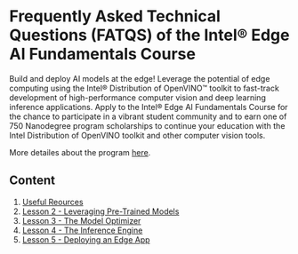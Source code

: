 # Frequently Asked Technical Questions (FATQS) of the Intel® Edge AI Fundamentals Course

Build and deploy AI models at the edge! Leverage the potential of edge computing using the Intel® Distribution of OpenVINO™ toolkit to fast-track development of high-performance computer vision and deep learning inference applications. Apply to the Intel® Edge AI Fundamentals Course for the chance to participate in a vibrant student community and to earn one of 750 Nanodegree program scholarships to continue your education with the Intel Distribution of OpenVINO toolkit and other computer vision tools.

More detailes about the program [here](https://www.udacity.com/scholarships/intel-edge-ai-scholarship).

## Content
1. [Useful Reources](https://github.com/itsLizza/FATQS_IntelEdgeAIFundamentalsCourse/blob/master/docs/Useful%20Resources.md)
2. [Lesson 2 - Leveraging Pre-Trained Models](https://github.com/itsLizza/FATQS_IntelEdgeAIFundamentalsCourse/blob/master/docs/Lesson%202%20-%20Leveraging%20Pre-Trained%20Models.md)
3. [Lesson 3 - The Model Optimizer](https://github.com/Skovsky/FATQS_IntelEdgeAIFundamentalsCourse/blob/master/docs/Lesson%203%20-%20The%20Model%20Optimizer.md)
4. [Lesson 4 - The Inference Engine](https://github.com/Skovsky/FATQS_IntelEdgeAIFundamentalsCourse/blob/master/docs/Lesson%204%20-%20The%20Inference%20Engine.md)
5. [Lesson 5 - Deploying an Edge App](https://github.com/Skovsky/FATQS_IntelEdgeAIFundamentalsCourse/blob/master/docs/Lesson%205%20-%20Deploying%20an%20Edge%20App.md)
